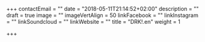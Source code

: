 +++
contactEmail = ""
date = "2018-05-11T21:14:52+02:00"
description = ""
draft = true
image = ""
imageVertAlign = 50
linkFacebook = ""
linkInstagram = ""
linkSoundcloud = ""
linkWebsite = ""
title = "DRK!.en"
weight = 1

+++
